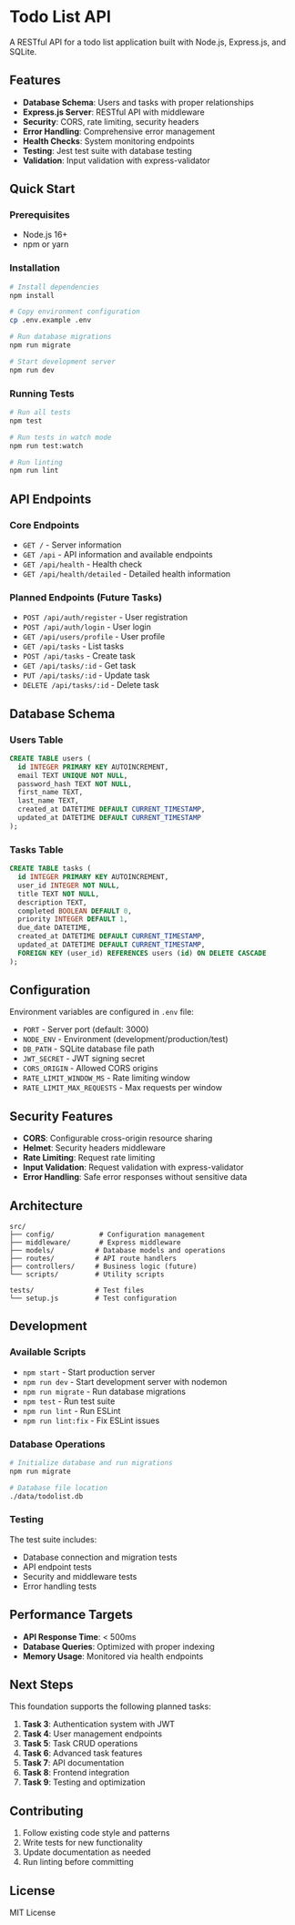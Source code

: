 # Todo List API

A RESTful API for a todo list application built with Node.js, Express.js, and SQLite.

## Features

- **Database Schema**: Users and tasks with proper relationships
- **Express.js Server**: RESTful API with middleware
- **Security**: CORS, rate limiting, security headers
- **Error Handling**: Comprehensive error management
- **Health Checks**: System monitoring endpoints
- **Testing**: Jest test suite with database testing
- **Validation**: Input validation with express-validator

## Quick Start

### Prerequisites

- Node.js 16+
- npm or yarn

### Installation

```bash
# Install dependencies
npm install

# Copy environment configuration
cp .env.example .env

# Run database migrations
npm run migrate

# Start development server
npm run dev
```

### Running Tests

```bash
# Run all tests
npm test

# Run tests in watch mode
npm run test:watch

# Run linting
npm run lint
```

## API Endpoints

### Core Endpoints

- `GET /` - Server information
- `GET /api` - API information and available endpoints
- `GET /api/health` - Health check
- `GET /api/health/detailed` - Detailed health information

### Planned Endpoints (Future Tasks)

- `POST /api/auth/register` - User registration
- `POST /api/auth/login` - User login
- `GET /api/users/profile` - User profile
- `GET /api/tasks` - List tasks
- `POST /api/tasks` - Create task
- `GET /api/tasks/:id` - Get task
- `PUT /api/tasks/:id` - Update task
- `DELETE /api/tasks/:id` - Delete task

## Database Schema

### Users Table

```sql
CREATE TABLE users (
  id INTEGER PRIMARY KEY AUTOINCREMENT,
  email TEXT UNIQUE NOT NULL,
  password_hash TEXT NOT NULL,
  first_name TEXT,
  last_name TEXT,
  created_at DATETIME DEFAULT CURRENT_TIMESTAMP,
  updated_at DATETIME DEFAULT CURRENT_TIMESTAMP
);
```

### Tasks Table

```sql
CREATE TABLE tasks (
  id INTEGER PRIMARY KEY AUTOINCREMENT,
  user_id INTEGER NOT NULL,
  title TEXT NOT NULL,
  description TEXT,
  completed BOOLEAN DEFAULT 0,
  priority INTEGER DEFAULT 1,
  due_date DATETIME,
  created_at DATETIME DEFAULT CURRENT_TIMESTAMP,
  updated_at DATETIME DEFAULT CURRENT_TIMESTAMP,
  FOREIGN KEY (user_id) REFERENCES users (id) ON DELETE CASCADE
);
```

## Configuration

Environment variables are configured in `.env` file:

- `PORT` - Server port (default: 3000)
- `NODE_ENV` - Environment (development/production/test)
- `DB_PATH` - SQLite database file path
- `JWT_SECRET` - JWT signing secret
- `CORS_ORIGIN` - Allowed CORS origins
- `RATE_LIMIT_WINDOW_MS` - Rate limiting window
- `RATE_LIMIT_MAX_REQUESTS` - Max requests per window

## Security Features

- **CORS**: Configurable cross-origin resource sharing
- **Helmet**: Security headers middleware
- **Rate Limiting**: Request rate limiting
- **Input Validation**: Request validation with express-validator
- **Error Handling**: Safe error responses without sensitive data

## Architecture

```
src/
├── config/           # Configuration management
├── middleware/       # Express middleware
├── models/          # Database models and operations
├── routes/          # API route handlers
├── controllers/     # Business logic (future)
└── scripts/         # Utility scripts

tests/               # Test files
└── setup.js         # Test configuration
```

## Development

### Available Scripts

- `npm start` - Start production server
- `npm run dev` - Start development server with nodemon
- `npm run migrate` - Run database migrations
- `npm test` - Run test suite
- `npm run lint` - Run ESLint
- `npm run lint:fix` - Fix ESLint issues

### Database Operations

```bash
# Initialize database and run migrations
npm run migrate

# Database file location
./data/todolist.db
```

### Testing

The test suite includes:

- Database connection and migration tests
- API endpoint tests
- Security and middleware tests
- Error handling tests

## Performance Targets

- **API Response Time**: < 500ms
- **Database Queries**: Optimized with proper indexing
- **Memory Usage**: Monitored via health endpoints

## Next Steps

This foundation supports the following planned tasks:

1. **Task 3**: Authentication system with JWT
2. **Task 4**: User management endpoints
3. **Task 5**: Task CRUD operations
4. **Task 6**: Advanced task features
5. **Task 7**: API documentation
6. **Task 8**: Frontend integration
7. **Task 9**: Testing and optimization

## Contributing

1. Follow existing code style and patterns
2. Write tests for new functionality
3. Update documentation as needed
4. Run linting before committing

## License

MIT License